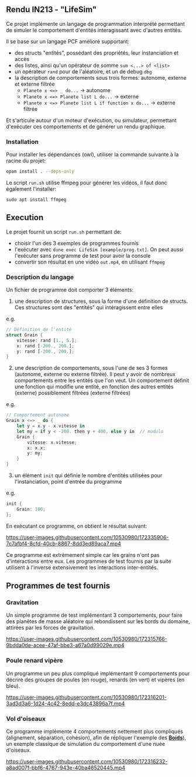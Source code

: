 ## Rendu IN213 - "LifeSim"

Ce projet implémente un langage de programmation interprété permettant de simuler le comportement d'entités interagissant avec d'autres entités.

Il se base sur un langage PCF amélioré supportant:
- des structs "entités", possédant des propriétés, leur instanciation et accès
- des listes, ainsi qu'un opérateur de somme `sum <...> of <list>`
- un opérateur `rand` pour de l'aléatoire, et un de debug `dbg`
- la description de comportements sous trois formes: autonome, externe et externe filtrée
  - `Planete x <=> _ do...` -> autonome
  - `Planete x <=> Planete list L do...` -> externe
  - `Planete x <=> Planete list L if function x do...` -> externe filtrée

Et s'articule autour d'un moteur d'exécution, ou simulateur, permettant d'exécuter ces comportements et de générer un rendu graphique.

### Installation

Pour installer les dépendances (owl), utiliser la commande suivante à la racine du projet:
```sh
opam install . --deps-only
```

Le script `run.sh` utilise ffmpeg pour générer les vidéos, il faut donc également l'installer:
```
sudo apt install ffmpeg
```

## Execution

Le projet fournit un script `run.sh` permettant de:
- choisir l'un des 3 exemples de programmes fournis
- l'exécuter avec `dune exec LifeSim [example/prog.txt]`. On peut aussi l'exécuter sans programme de test pour avoir la console
- convertir son résultat en une vidéo `out.mp4`, en utilisant `ffmpeg`

### Description du langage

Un fichier de programme doit comporter 3 éléments:
1. une description de structures, sous la forme d'une définition de structs. Ces structures sont des "entités" qui intéragissent entre elles

e.g.
```rs
// Définition de l'entité
struct Grain {
    vitesse: rand [1., 5.];
    x: rand [-200., 200.];
    y: rand [-200., 200.];
}
```

2. une description de comportements, sous l'une de ses 3 formes (autonome, externe ou externe filtrée). Il peut y avoir de nombreux comportements entre les entités que l'on veut. Un comportement définit une fonction qui modifie une entité, en fonction des autres entités (externe) possiblement filtrées (externe filtrées)

e.g.
```rs
// Comportement autonome
Grain x <=> _ do {
    let y = x.y - x.vitesse in
    let my = if y < -200. then y + 400. else y in  // modulo
    Grain {
        vitesse: x.vitesse;
        x: x.x;
        y: my;
    }
}
```

3. un élément `init` qui définie le nombre d'entités utilisées pour l'instanciation, point d'entrée du programme

e.g.
```rs
init {
    Grain: 100;
};
```

En exécutant ce programme, on obtient le résultat suivant:

https://user-images.githubusercontent.com/10530980/172335906-7c7afbf4-8cfd-40cb-8867-8dd3ed89aca7.mp4

Ce programme est extrèmement simple car les grains n'ont pas d'interactions entre eux. Les programmes de test fournis par la suite utilisent à l'inverse extensivement les interactions inter-entités.

## Programmes de test fournis

### Gravitation

Un simple programme de test implémentant 3 comportements, pour faire des planêtes de masse aléatoire qui rebondissent sur les bords du domaine, attirées par les forces de gravitation.

https://user-images.githubusercontent.com/10530980/172315766-9bdda0de-acee-47af-bbe3-a67a0d99029e.mp4

### Poule renard vipère

Un programme un peu plus compliqué implémentant 9 comportements pour décrire des groupes de poules (en rouge), renards (en vert) et vipères (en bleu).

https://user-images.githubusercontent.com/10530980/172316201-3ad3d3a6-1d24-4c42-8edd-e3dc43896a7f.mp4

### Vol d'oiseaux

Ce programme implémente 4 comportements nettement plus compliqués (alignement, séparation, cohésion), afin de répliquer l'exemple des [**Boids**](https://fr.wikipedia.org/wiki/Boids)), un exemple classique de simulation du comportement d'une nuée d'oiseaux.

https://user-images.githubusercontent.com/10530980/172316232-a8ad007f-bbf6-4767-943e-40ba46520445.mp4

